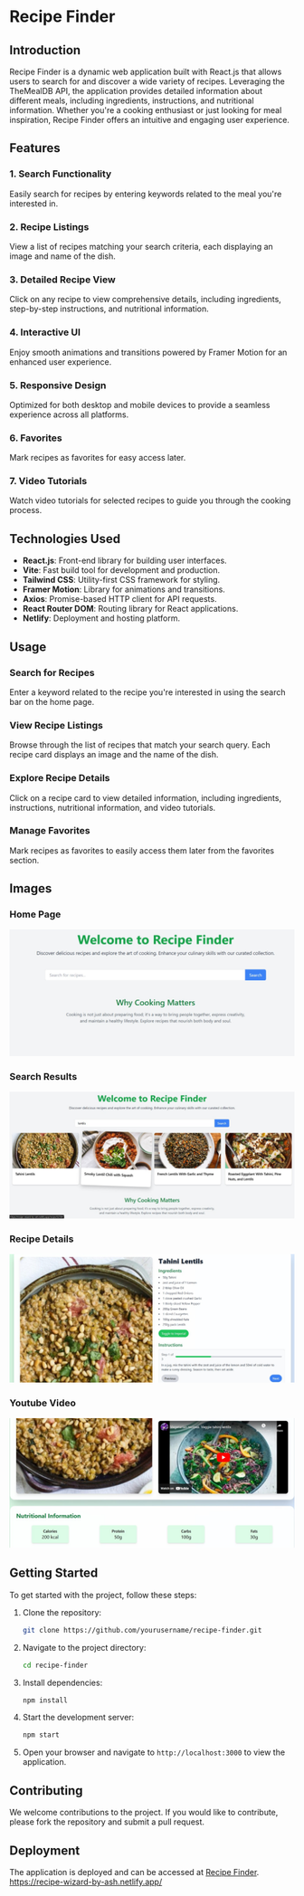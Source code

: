 # Recipe Finder

## Introduction
Recipe Finder is a dynamic web application built with React.js that allows users to search for and discover a wide variety of recipes. Leveraging the TheMealDB API, the application provides detailed information about different meals, including ingredients, instructions, and nutritional information. Whether you're a cooking enthusiast or just looking for meal inspiration, Recipe Finder offers an intuitive and engaging user experience.

## Features

### 1. Search Functionality
Easily search for recipes by entering keywords related to the meal you're interested in.

### 2. Recipe Listings
View a list of recipes matching your search criteria, each displaying an image and name of the dish.

### 3. Detailed Recipe View
Click on any recipe to view comprehensive details, including ingredients, step-by-step instructions, and nutritional information.

### 4. Interactive UI
Enjoy smooth animations and transitions powered by Framer Motion for an enhanced user experience.

### 5. Responsive Design
Optimized for both desktop and mobile devices to provide a seamless experience across all platforms.

### 6. Favorites
Mark recipes as favorites for easy access later.

### 7. Video Tutorials
Watch video tutorials for selected recipes to guide you through the cooking process.

## Technologies Used

- **React.js**: Front-end library for building user interfaces.
- **Vite**: Fast build tool for development and production.
- **Tailwind CSS**: Utility-first CSS framework for styling.
- **Framer Motion**: Library for animations and transitions.
- **Axios**: Promise-based HTTP client for API requests.
- **React Router DOM**: Routing library for React applications.
- **Netlify**: Deployment and hosting platform.

## Usage

### Search for Recipes
Enter a keyword related to the recipe you're interested in using the search bar on the home page.

### View Recipe Listings
Browse through the list of recipes that match your search query. Each recipe card displays an image and the name of the dish.

### Explore Recipe Details
Click on a recipe card to view detailed information, including ingredients, instructions, nutritional information, and video tutorials.

### Manage Favorites
Mark recipes as favorites to easily access them later from the favorites section.

## Images

### Home Page
![Home Page](./public/Home-Page.jpg)

### Search Results
![Search Results](./public/Search-Results.jpg)

### Recipe Details
![Recipe Details](./public/Recipe-With-Step-By-Step-Guidence.jpg)

### Youtube Video
![Recipe With Youtube Video](./public/Recipe-With-Yt-and-Nutrients.jpg)

## Getting Started

To get started with the project, follow these steps:

1. Clone the repository:
    ```bash
    git clone https://github.com/yourusername/recipe-finder.git
    ```

2. Navigate to the project directory:
    ```bash
    cd recipe-finder
    ```

3. Install dependencies:
    ```bash
    npm install
    ```

4. Start the development server:
    ```bash
    npm start
    ```

5. Open your browser and navigate to `http://localhost:3000` to view the application.

## Contributing

We welcome contributions to the project. If you would like to contribute, please fork the repository and submit a pull request.

## Deployment

The application is deployed and can be accessed at [Recipe Finder](https://recipe-wizard-by-ash.netlify.app/).
https://recipe-wizard-by-ash.netlify.app/

